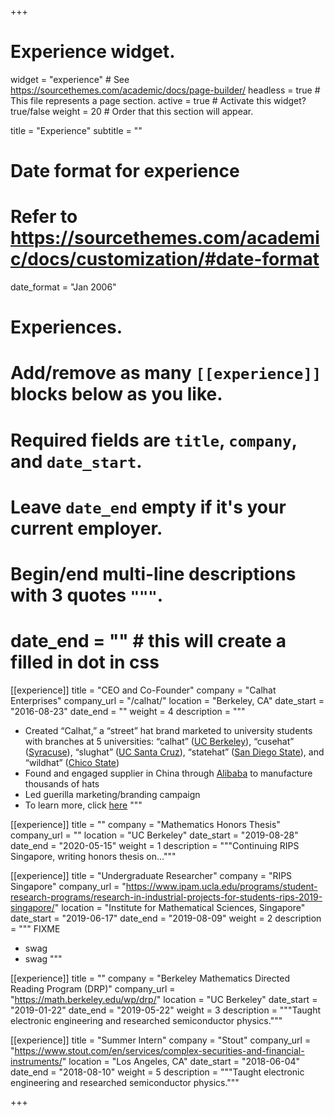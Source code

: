 +++
# Experience widget.
widget = "experience"  # See https://sourcethemes.com/academic/docs/page-builder/
headless = true  # This file represents a page section.
active = true  # Activate this widget? true/false
weight = 20  # Order that this section will appear.

title = "Experience"
subtitle = ""

# Date format for experience
#   Refer to https://sourcethemes.com/academic/docs/customization/#date-format
date_format = "Jan 2006"

# Experiences.
#   Add/remove as many `[[experience]]` blocks below as you like.
#   Required fields are `title`, `company`, and `date_start`.
#   Leave `date_end` empty if it's your current employer.
#   Begin/end multi-line descriptions with 3 quotes `"""`.
#   date_end = ""  # this will create a filled in dot in css

[[experience]]
  title = "CEO and Co-Founder"
  company = "Calhat Enterprises"
  company_url = "/calhat/"
  location = "Berkeley, CA"
  date_start = "2016-08-23"
  date_end = ""
  weight = 4
  description = """
* Created “Calhat,” a “street” hat brand marketed to university students with branches at 5 universities: “calhat” ([UC Berkeley](https://www.berkeley.edu)), “cusehat” ([Syracuse](https://www.syracuse.edu)), “slughat” ([UC Santa Cruz](https://www.ucsc.edu)), “statehat” ([San Diego State](https://www.sdsu.edu)), and “wildhat” ([Chico State](https://www.csuchico.edu))
* Found and engaged supplier in China through [Alibaba](https://www.alibaba.com) to manufacture thousands of hats
* Led guerilla marketing/branding campaign
* To learn more, click [here](/calhat/)
  """
  
[[experience]]
  title = ""
  company = "Mathematics Honors Thesis"
  company_url = ""
  location = "UC Berkeley"
  date_start = "2019-08-28"
  date_end = "2020-05-15"
  weight = 1
  description = """Continuing RIPS Singapore, writing honors thesis on..."""
  
[[experience]]
  title = "Undergraduate Researcher"
  company = "RIPS Singapore"
  company_url = "https://www.ipam.ucla.edu/programs/student-research-programs/research-in-industrial-projects-for-students-rips-2019-singapore/"
  location = "Institute for Mathematical Sciences, Singapore"
  date_start = "2019-06-17"
  date_end = "2019-08-09"
  weight = 2
  description = """
  FIXME
  
  * swag
  * swag
  """
  
[[experience]]
  title = ""
  company = "Berkeley Mathematics Directed Reading Program (DRP)"
  company_url = "https://math.berkeley.edu/wp/drp/"
  location = "UC Berkeley"
  date_start = "2019-01-22"
  date_end = "2019-05-22"
  weight = 3
  description = """Taught electronic engineering and researched semiconductor physics."""
  
[[experience]]
  title = "Summer Intern"
  company = "Stout"
  company_url = "https://www.stout.com/en/services/complex-securities-and-financial-instruments/"
  location = "Los Angeles, CA"
  date_start = "2018-06-04"
  date_end = "2018-08-10"
  weight = 5
  description = """Taught electronic engineering and researched semiconductor physics."""

+++
